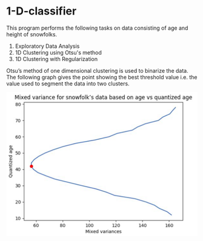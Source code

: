 # 1-D-classifier

This program performs the following tasks on data consisting of age and height of snowfolks.
1. Exploratory Data Analysis
2. 1D Clustering using Otsu's method
3. 1D Clustering with Regularization

Otsu’s method of one dimensional clustering is used to binarize the data. The following graph gives the point showing the best threshold value i.e. the value used to segment the data into two clusters.

![](https://github.com/aishwaryasontakke/1-D-classifier/blob/master/Mixed%20variance%20vs%20Age.png?raw=true)
